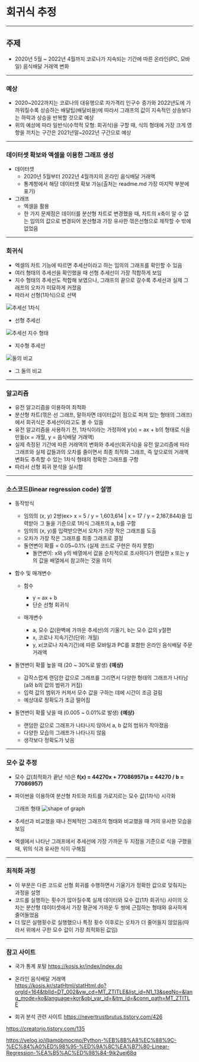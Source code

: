 # 회귀식 추정
___

## 주제
* 2020년 5월 ~ 2022년 4월까지 코로나가 지속되는 기간에 따른 온라인(PC, 모바일) 음식배달 거래액 변화  

___

### 예상
* 2020~2022까지는 코로나의 대유행으로 자가격리 인구수 증가와 2022년도에 가까워질수록 상승하는 배달팁(배달비용)에 따라서 그래프의 값이 지속적인 상승보다는 하락과 상승을 반복할 것으로 예상  
* 위의 예상에 따라 일반식(수학적 모형: 회귀식)을 구할 때, 식의 형태에 가장 크게 영향을 끼치는 구간은 2021년말~2022년 구간으로 예상  

___

### 데이터셋 확보와 엑셀을 이용한 그래프 생성
* 데이터셋
    - 2020년 5월부터 2022년 4월까지의 온라인 음식배달 거래액  
    - 통계청에서 해당 데이터셋 확보 가능(출처는 readme.md 가장 마지막 부분에 표기)  
* 그래프
    - 엑셀을 활용  
    - 한 가지 문제점은 데이터를 분산형 차트로 변경했을 때, 차트의 x축이 알 수 없는 임의의 값으로 변경되어 분산형과 가장 유사한 꺾은선형으로 제작할 수 밖에 없었음  
___

### 회귀식  
* 엑셀의 차트 기능에 따르면 추세선이라고 하는 임의의 그래프를 확인할 수 있음
* 여러 형태의 추세선을 확인했을 때 선형 추세선이 가장 적합하게 보임
* 지수 형태의 추세선도 적합해 보였으나, 그래프의 끝으로 갈수록 추세선과 실제 그래프의 오차가 미묘하게 커졌음
* 따라서 선형(1차식)으로 선택


![추세선 1차식](https://postfiles.pstatic.net/MjAyMjA2MTBfMjcz/MDAxNjU0ODUwNzg2MDI0._B8trKNL31SCYPCARQ2xJcCzsfgzAJiclEU6diTF5qog.97Wzkd76A5eeUJPXAGfi59O-bVJ205_XQ14AQtsDuY8g.PNG.jinha081131/%EA%B7%B8%EB%9E%98%ED%94%84_new.png?type=w966)

* 선형 추세선

![추세선 지수 형태](https://postfiles.pstatic.net/MjAyMjA2MTBfMjkx/MDAxNjU0ODUwNzg4ODA2.IUikl2EXOmqf56oLaElfiJ8X02Da1dy8C_gfe12FEwwg.tEcBBAXpAqdLTxRmztRTuKSQURrab25QikmNmCUrwGQg.PNG.jinha081131/%EA%B7%B8%EB%9E%98%ED%94%84_%EC%A7%80%EC%88%98%ED%98%95_new.png?type=w966)

* 지수형 추세선

![둘의 비교](https://postfiles.pstatic.net/MjAyMjA2MTBfMjgw/MDAxNjU0ODUwNzk2MjQy._ZAKhr7W0hARF-TJtFXLFLatpj21VofXoNATOTs4Vg0g.LPcNQxEumYz726t5l1i0JfvxgzKG4JciVJMaBj26aSYg.PNG.jinha081131/%EA%B7%B8%EB%9E%98%ED%94%84_%EC%A7%80%EC%88%98%ED%98%95_%EC%84%A0%ED%98%95.png?type=w966)

* 그 둘의 비교


___

### 알고리즘
* 유전 알고리즘을 이용하여 최적화  
* 분산형 차트(꺾은 선 그래프, 말하자면 데이터값이 점으로 퍼져 있는 형태의 그래프)에서 회귀식은 추세선이라고도 볼 수 있음  
* 유전 알고리즘을 사용하기 전, 1차식이라는 가정하에 y(x) = ax + b의 형태로 식을 만듦(x = 개월, y = 음식배달 거래액)  
* 실제 측정된 기간에 따른 거래액의 변화와 추세선(회귀식)을 유전 알고리즘에 따라 그래프와 실제 값들과의 오차를 줄이면서 최종 최적화 그래프, 즉 앞으로의 거래액 변화도 추측할 수 있는 1차식 형태의 정확한 그래프를 구함  
* 따라서 선형 회귀 분석을 실시함

___

### 소스코드(linear regression code) 설명
* 동작방식
    - 임의의 (x, y) 2쌍(ex> x = 5 / y = 1,603,614 | x = 17 / y = 2,187,844)을 입력받아 그 둘을 기준으로 1차식 그래프의 a, b를 구함
    - 임의의 (x, y)를 입력받으면서 오차가 가장 작은 그래프를 도출
    - 오차가 가장 작은 그래프를 최종 그래프로 결정  
    - 돌연변이 확률 = 0.05~0.1% (실제 코드로 구현은 하지 못함)
        - 돌연변이: x와 y의 배열에서 값을 순차적으로 조사하다가 랜덤한 x 또는 y의 값을 배열에서 참고하는 것을 의미


* 함수 및 매개변수
    - 함수
        - y = ax + b  
        - 단순 선형 회귀식  

    - 매개변수
        - a, 모수 값(완벽에 가까운 추세선)의 기울기, b는 모수 값의 y절편  
        - x, 코로나 지속기간(단위: 개월)  
        - y, x(코로나 지속기간)에 따른 모바일과 PC를 포함한 온라인 음식배달 주문 거래액  


* 돌연변이 확률 높을 때 (20 ~ 30%로 발생) **{예상}**
    - 갑작스럽게 랜덤한 값으로 그래프를 그리면서 다양한 형태의 그래프가 나타남(a와 b의 값의 범위가 커짐)
    - 입력 값의 범위가 커져서 모수 값을 구하는 데에 시간이 조금 걸림
    - 예상대로 정확도가 조금 떨어짐  


* 돌연변이 확률 낮을 때 (0.005 ~ 0.01%로 발생) **{예상}**
    - 랜덤한 값으로 그래프가 나타나지 않아서 a, b 값의 범위가 작아졌음
    - 다양한 모습의 그래프가 나타나지 않음
    - 생각보다 정확도가 낮음

___

### 모수 값 추정
* 모수 값(최적화가 끝난 식)은 **f(x) = 44270x + 77086957(a = 44270 / b = 77086957)**
* 파이썬을 이용하여 분산형 차트와 차트를 가로지르는 모수 값(1차식) 시각화


     그래프 형태
![shape of graph](https://postfiles.pstatic.net/MjAyMjA2MTVfNjMg/MDAxNjU1MzAxMjMyMTEy.g8nzhOgJJUNlEg3_5nGh8gnB_4kwUYCFS8wqL3aU5sgg.THmGxN_wSBJ6AKyiQsbukxMz7GGboxliZPt60AwrYLAg.PNG.jinha081131/%ED%8C%8C%EC%9D%B4%EC%8D%AC_%EC%BD%94%EB%93%9C%EB%A1%9C_%EC%8B%A4%ED%96%89%ED%95%9C_%EC%8B%A4%EC%A0%9C_%EB%AA%A8%EC%88%98_%EA%B0%92_%EA%B7%B8%EB%9E%98%ED%94%84.png?type=w966)


* 추세선과 비교했을 때나 전체적인 그래프의 형태와 비교했을 때 거의 유사한 모습을 보임
* 엑셀에서 나타난 그래프에서 추세선에 가장 가까운 두 지점을 기준으로 식을 구했을 때, 위의 식과 유사한 식이 구해짐

___

### 최적화 과정
* 이 부분은 다른 코드로 선형 회귀를 수행하면서 기울기가 정확한 값으로 맞춰지는 과정을 설명
* 코드를 실행하는 횟수가 많아질수록 실제 데이터와 모수 값(1차 회귀식) 사이의 오차는 분산형 데이터셋에서 가장 평균에 가까운 두 쌍에 근접하는 형태와 유사하게 줄어들었음
* 더 많은 실행횟수로 실행했으나 특정 횟수 이후로는 오차가 더 줄어들지 않았음(따라서 위에서 구한 모수 값이 가장 최적화된 값임)  

___

### 참고 사이트
* 국가 통계 포털
<https://kosis.kr/index/index.do>  
  
  
* 온라인 음식배달 거래액  
<https://kosis.kr/statHtml/statHtml.do?orgId=164&tblId=DT_002&vw_cd=MT_ZTITLE&list_id=N1_13&seqNo=&lang_mode=ko&language=kor&obj_var_id=&itm_id=&conn_path=MT_ZTITLE>  
  
  
* 회귀 분석 관련 사이트
<https://nevertrustbrutus.tistory.com/426>  
  
  
<https://creatorjo.tistory.com/135>  

  
  
<https://velog.io/@amobmocmo/Python-%EB%8B%A8%EC%88%9C-%EC%84%A0%ED%98%95-%ED%9A%8C%EA%B7%80-Linear-Regression-%EA%B5%AC%ED%98%84-9ik2uej68q>  

  
